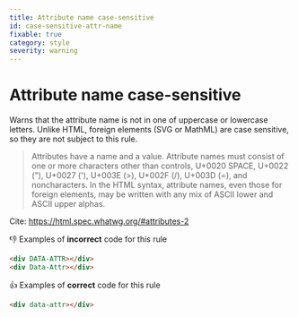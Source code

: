 ```yaml
---
title: Attribute name case-sensitive
id: case-sensitive-attr-name
fixable: true
category: style
severity: warning
---
```


# Attribute name case-sensitive

Warns that the attribute name is not in one of uppercase or lowercase letters. Unlike HTML, foreign elements (SVG or MathML) are case sensitive, so they are not subject to this rule.

> Attributes have a name and a value. Attribute names must consist of one or more characters other than controls, U+0020 SPACE, U+0022 ("), U+0027 ('), U+003E (>), U+002F (/), U+003D (=), and noncharacters. In the HTML syntax, attribute names, even those for foreign elements, may be written with any mix of ASCII lower and ASCII upper alphas.

Cite: https://html.spec.whatwg.org/#attributes-2

👎 Examples of **incorrect** code for this rule

```html
<div DATA-ATTR></div>
<div Data-Attr></div>
```

👍 Examples of **correct** code for this rule

```html
<div data-attr></div>
```
